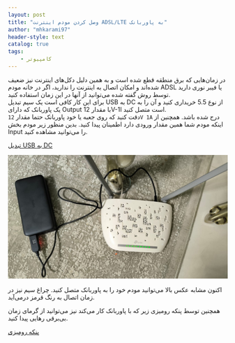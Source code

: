 ```yaml
---
layout: post
title: "وصل کردن مودم اینترنت ADSL/LTE به پاوربانک"
author: "mhkarami97"
header-style: text
catalog: true
tags:
    - کامپیوتر
---
```


در زمان‌هایی که برق منطقه قطع شده است و به همین دلیل دکل‌های اینترنت نیز ضعیف شده‌اند و امکان اتصال به اینترنت را ندارید، اگر در خانه مودم ADSL یا فیبر نوری دارید توسط روش گفته شده می‌توانید از آنها در این زمان استفاده کنید.  
برای این کار کافی است یک سیم تبدیل USB به DC از نوع 5.5 خریداری کنید و آن را به یک پاوربانک که دارای Output با مقدار 12V-1I است متصل کنید.  
دقت کنید که روی جعبه یا خود پاوربانک حتما مقدار `12V 1A` درج شده باشد. همچنین از اینکه مودم شما همین مقدار ورودی دارد اطمینان پیدا کنید. بدین منظور زیر مودم بخش Input را می‌توانید مشاهده کنید.  

[تبدیل USB به DC](https://www.digikala.com/product/dkp-12064830/%DA%A9%D8%A7%D8%A8%D9%84-%D8%AA%D8%A8%D8%AF%DB%8C%D9%84-usb-%D8%A8%D9%87-dc-%D8%A2%D8%B1%D8%B3%D9%88%D9%86-%D9%85%D8%AF%D9%84-an-h4g-%D8%B7%D9%88%D9%84-1-%D9%85%D8%AA%D8%B1/)  

![mhkarami97](/img/post/modem_powerbank.jpg)  

اکنون مشابه عکس بالا می‌توانید مودم خود را به پاوربانک متصل کنید. چراغ سیم نیز در زمان اتصال به رنگ قرمز درمی‌آید.  

همچنین توسط پنکه رومیزی زیر که با پاوربانک کار می‌کند نیز می‌توانید از گرمای زمان بی‌برقی رهایی پیدا کنید.  

[پنکه رومیزی](https://www.digikala.com/product/dkp-15178916/%D9%BE%D9%86%DA%A9%D9%87-%D8%B1%D9%88%D9%85%DB%8C%D8%B2%DB%8C-%D9%85%D8%AF%D9%84-air-cooler-fan/)  